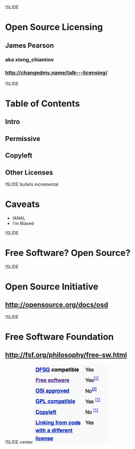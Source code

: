 !SLIDE 
# Open Source Licensing #
## James Pearson ##
### aka xiong_chiamiov ###
### http://changedmy.name/talk---licensing/ ###

!SLIDE
# Table of Contents #
## Intro
## Permissive
## Copyleft
## Other Licenses

!SLIDE bullets incremental
# Caveats #
* IANAL
* I'm Biased

!SLIDE
# Free Software?  Open Source?

!SLIDE
# Open Source Initiative #
## http://opensource.org/docs/osd ##

!SLIDE
# Free Software Foundation #
## http://fsf.org/philosophy/free-sw.html ##

!SLIDE center
![wikipedia licensing infobox](wikipedia.png)

